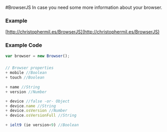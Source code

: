 #BrowserJS
In case you need some more information about your browser.

### Example
[http://christophermil.es/BrowserJS](http://christophermil.es/BrowserJS)

### Example Code
```javascript
var browser = new Browser();
```

### 
```javascript
// Browser properties
+ mobile //Boolean
+ touch	//Boolean
	
+ name //String
+ version //Number

+ device //false -or- Object
+ device.name //String
+ device.osVersion //Number
+ device.osVersionFull //String
	
+ ielt9 (ie version<9) //Boolean
```
